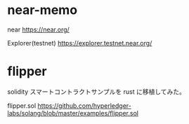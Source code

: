 # near-memo

near
https://near.org/

Explorer(testnet)
https://explorer.testnet.near.org/

# flipper

solidity スマートコントラクトサンプルを rust に移植してみた。

flipper.sol
https://github.com/hyperledger-labs/solang/blob/master/examples/flipper.sol
